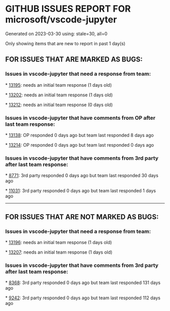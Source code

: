 
# GITHUB ISSUES REPORT FOR microsoft/vscode-jupyter


Generated on 2023-03-30 using: stale=30, all=0


Only showing items that are new to report in past 1 day(s)


## FOR ISSUES THAT ARE MARKED AS BUGS:


### Issues in vscode-jupyter that need a response from team:


\* [13195](https://github.com/microsoft/vscode-jupyter/issues/13195 "Show description of kernels on main list."): needs an initial team response (1 days old)

\* [13202](https://github.com/microsoft/vscode-jupyter/issues/13202 "Test failure: Interrupting kernel with Cancelling token will cancel cell execution"): needs an initial team response (1 days old)

\* [13212](https://github.com/microsoft/vscode-jupyter/issues/13212 "Stack trace links cannot be opened with remote VSCode"): needs an initial team response (0 days old)

### Issues in vscode-jupyter that have comments from OP after last team response:


\* [13138](https://github.com/microsoft/vscode-jupyter/issues/13138 "Jupyter kernel not restarting"): OP responded 0 days ago but team last responded 8 days ago

\* [13214](https://github.com/microsoft/vscode-jupyter/issues/13214 "notebook crash when displaying Plotly FigureWidget"): OP responded 0 days ago but team last responded 0 days ago

### Issues in vscode-jupyter that have comments from 3rd party after last team response:


\* [8771](https://github.com/microsoft/vscode-jupyter/issues/8771 "Relative Path not work for Remote Kernel"): 3rd party responded 0 days ago but team last responded 30 days ago

\* [11031](https://github.com/microsoft/vscode-jupyter/issues/11031 "VS Code crashes when running a cell that produces a lot of output"): 3rd party responded 0 days ago but team last responded 1 days ago

---

## FOR ISSUES THAT ARE NOT MARKED AS BUGS:


### Issues in vscode-jupyter that need a response from team:


\* [13196](https://github.com/microsoft/vscode-jupyter/issues/13196 "Enable hover on kernel selecting button"): needs an initial team response (1 days old)

\* [13207](https://github.com/microsoft/vscode-jupyter/issues/13207 "Copy cell code and output together as plain text"): needs an initial team response (1 days old)

### Issues in vscode-jupyter that have comments from 3rd party after last team response:


\* [8368](https://github.com/microsoft/vscode-jupyter/issues/8368 "Option to display a line for every cell in .py files with percent markup"): 3rd party responded 0 days ago but team last responded 131 days ago

\* [9242](https://github.com/microsoft/vscode-jupyter/issues/9242 "Add &quot;Restart and run all&quot; command "): 3rd party responded 0 days ago but team last responded 112 days ago
